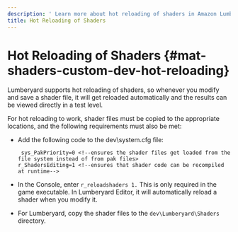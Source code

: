 ```yaml
---
description: ' Learn more about hot reloading of shaders in Amazon Lumberyard. '
title: Hot Reloading of Shaders
---
```

# Hot Reloading of Shaders {#mat-shaders-custom-dev-hot-reloading}

Lumberyard supports hot reloading of shaders, so whenever you modify and save a shader file, it will get reloaded automatically and the results can be viewed directly in a test level\.

For hot reloading to work, shader files must be copied to the appropriate locations, and the following requirements must also be met:
+ Add the following code to the dev\\system\.cfg file:

  ```
   sys_PakPriority=0 <!--ensures the shader files get loaded from the file system instead of from pak files>
  r_ShadersEditing=1 <!--ensures that shader code can be recompiled at runtime-->
  ```
+ In the Console, enter `r_reloadshaders 1.` This is only required in the game executable\. In Lumberyard Editor, it will automatically reload a shader when you modify it\.
+ For Lumberyard, copy the shader files to the `dev\Lumberyard\Shaders` directory\.